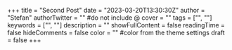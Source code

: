 +++
title = "Second Post"
date = "2023-03-20T13:30:30Z"
author = "Stefan"
authorTwitter = "" #do not include @
cover = ""
tags = ["", ""]
keywords = ["", ""]
description = ""
showFullContent = false
readingTime = false
hideComments = false
color = "" #color from the theme settings
draft = false
+++
